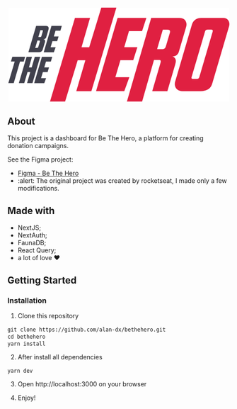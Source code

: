 <h4 align="center">
  <img src="./public/images/logo.svg"/><br>
</h4>

## About
This project is a dashboard for Be The Hero, a platform for creating donation campaigns.

See the Figma project:
  - [Figma - Be The Hero](https://www.figma.com/file/5qy7JGoFLERDZkge8xp2Ic/Be-The-Hero-OmniStack-11-Copy?node-id=0%3A1)
  - :alert: The original project was created by rocketseat, I made only a few modifications.

## Made with
  - NextJS;
  - NextAuth;
  - FaunaDB;
  - React Query;
  - a lot of love :heart:
  
## Getting Started
### Installation
  1. Clone this repository
  ```
  git clone https://github.com/alan-dx/bethehero.git
  cd bethehero
  yarn install
  ```

  2. After install all dependencies
  ```
  yarn dev
  ```

  3. Open http://localhost:3000 on your browser
  
  4. Enjoy!
